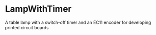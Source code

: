 # LampWithTimer
A table lamp with a switch-off timer and an EC11 encoder for developing printed circuit boards
